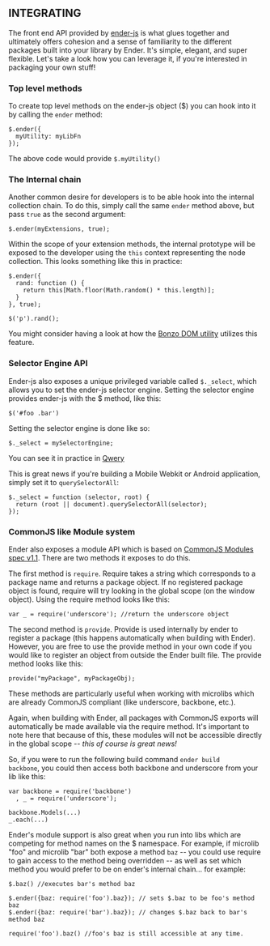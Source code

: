 
<div class="hr" id="integrate"></div>

INTEGRATING
-----------
The front end API provided by [ender-js](http://github.com/ender-js/ender-js) is what glues together and ultimately offers cohesion and a sense of familiarity to the different packages built into your library by Ender. It's simple, elegant, and super flexible. Let's take a look how you can leverage it, if you're interested in packaging your own stuff!

<h3>Top level methods</h3>

To create top level methods on the ender-js object ($) you can hook into it by calling the <code>ender</code> method:

    $.ender({
      myUtility: myLibFn
    });

The above code would provide <code>$.myUtility()</code>

<h3>The Internal chain</h3>

Another common desire for developers is to be able hook into the internal collection chain. To do this, simply call the same <code>ender</code> method above, but pass <code>true</code> as the second argument:

    $.ender(myExtensions, true);

Within the scope of your extension methods, the internal prototype will be exposed to the developer using the <code>this</code> context representing the node collection. This looks something like this in practice:

    $.ender({
      rand: function () {
        return this[Math.floor(Math.random() * this.length)];
      }
    }, true);

    $('p').rand();

You might consider having a look at how the [Bonzo DOM utility](https://github.com/ded/bonzo/blob/master/src/ender.js) utilizes this feature.

<h3>Selector Engine API</h3>

Ender-js also exposes a unique privileged variable called <code>$._select</code>, which allows you to set the ender-js selector engine. Setting the selector engine provides ender-js with the $ method, like this:

    $('#foo .bar')

Setting the selector engine is done like so:

    $._select = mySelectorEngine;

You can see it in practice in [Qwery](https://github.com/ded/qwery/blob/master/src/ender.js)

This is great news if you're building a Mobile Webkit or Android application, simply set it to <code>querySelectorAll</code>:

    $._select = function (selector, root) {
      return (root || document).querySelectorAll(selector);
    });

<h3>CommonJS like Module system</h3>

Ender also exposes a module API which is based on [CommonJS Modules spec v1.1](http://wiki.commonjs.org/wiki/Modules/1.1). There are two methods it exposes to do this.

The first method is <code>require</code>. Require takes a string which corresponds to a package name and returns a package object. If no registered package object is found, require will try looking in the global scope (on the window object). Using the require method looks like this:

    var _ = require('underscore'); //return the underscore object

The second method is <code>provide</code>. Provide is used internally by ender to register a package (this happens automatically when building with Ender). However, you are free to use the provide method in your own code if you would like to register an object from outside the Ender built file. The provide method looks like this:

    provide("myPackage", myPackageObj);

These methods are particularly useful when working with microlibs which are already CommonJS compliant (like underscore, backbone, etc.).

Again, when building with Ender, all packages with CommonJS exports will automatically be made available via the require method. It's important to note here that because of this, these modules will not be accessible directly in the global scope -- *this of course is great news!*

So, if you were to run the following build command <code>ender build backbone</code>, you could then access both backbone and underscore from your lib like this:

    var backbone = require('backbone')
      , _ = require('underscore');

    backbone.Models(...)
    _.each(...)

Ender's module support is also great when you run into libs which are competing for method names on the $ namespace. For example, if microlib "foo" and microlib "bar" both expose a method <code>baz</code> -- you could use require to gain access to the method being overridden -- as well as set which method you would prefer to be on ender's internal chain... for example:

    $.baz() //executes bar's method baz

    $.ender({baz: require('foo').baz}); // sets $.baz to be foo's method baz
    $.ender({baz: require('bar').baz}); // changes $.baz back to bar's method baz

    require('foo').baz() //foo's baz is still accessible at any time.